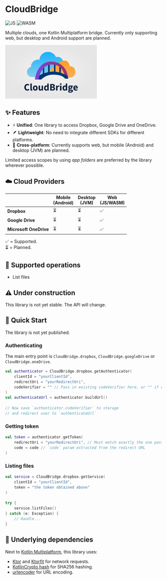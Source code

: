 # CloudBridge

![JS](https://img.shields.io/badge/JavaScript-yellow.svg?logo=javascript)
![WASM](https://img.shields.io/badge/WebAssembly-purple.svg?logo=webassembly)

Multiple clouds, one Kotlin Multiplatform bridge. Currently only supporting
web, but desktop and Android support are planned.

<img height="172" src="/docs/images/logo.png"/>

## ✨ Features

* ⚡ **Unified**: One library to access Dropbox, Google Drive and OneDrive.
* 🪶 **Lightweight**: No need to integrate different SDKs for different platforms.
* 📱 **Cross-platform**: Currently supports web, but mobile (Android) and
  desktop (JVM) are planned.

Limited access scopes by using _app folders_ are preferred by the library wherever possible.

## ☁️ Cloud Providers

|                        | Mobile<br>(Android) | Desktop<br>(JVM) | Web<br>(JS/WASM) |
|------------------------|---------------------|------------------|------------------|
| **Dropbox**            | ⏳                   | ⏳                | ✅                |
| **Google Drive**       | ⏳                   | ⏳                | ✅                |
| **Microsoft OneDrive** | ⏳                   | ⏳                | ✅                |

✅ = Supported.<br>
⏳ = Planned.

## 💾 Supported operations

* List files

## ⚠️ Under construction

This library is not yet stable. The API will change.

## 🚀 Quick Start

The library is not yet published.

### Authenticating

The main entry point is `CloudBridge.dropbox`, `CloudBridge.googleDrive` or `CloudBridge.oneDrive`.

```kotlin
val authenticator = CloudBridge.dropbox.getAuthenticator(
    clientId = "yourClientId",
    redirectUri = "yourRedirectUri",
    codeVerifier = "" // Pass in existing codeVerifier here, or "" if not available yet.
)
val authenticateUrl = authenticator.buildUrl()

// Now save `authenticator.codeVerifier` to storage
// and redirect user to `authenticateUrl`
```

### Getting token

```kotlin
val token = authenticator.getToken(
    redirectUri = "yourRedirectUri", // Must match exactly the one passed in before
    code = code // `code` param extracted from the redirect URL
)
```

### Listing files

```kotlin
val service = CloudBridge.dropbox.getService(
    clientId = "yourClientId",
    token = "the token obtained above"
)

try {
    service.listFiles()
} catch (e: Exception) {
    // Handle...
}
```

## 🔗 Underlying dependencies

Next to [Kotlin Multiplatform](https://www.jetbrains.com/kotlin-multiplatform/), this library uses:

* [Ktor](https://ktor.io/) and [Ktorfit](https://foso.github.io/Ktorfit/) for network requests.
* [KotlinCrypto hash](https://github.com/KotlinCrypto/hash) for SHA256 hashing.
* [urlencoder](https://github.com/ethauvin/urlencoder) for URL encoding.